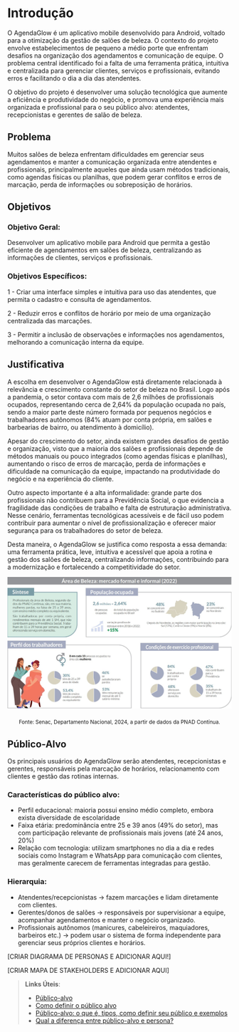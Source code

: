 # Introdução

O AgendaGlow é um aplicativo mobile desenvolvido para Android, voltado para a otimização da gestão de salões de beleza. O contexto do projeto envolve estabelecimentos de pequeno a médio porte que enfrentam desafios na organização dos agendamentos e comunicação de equipe. O problema central identificado foi a falta de uma ferramenta prática, intuitiva e centralizada para gerenciar clientes, serviços e profissionais, evitando erros e facilitando o dia a dia das atendentes.

O objetivo do projeto é desenvolver uma solução tecnológica que aumente a eficiência e produtividade do negócio, e promova uma experiência mais organizada e profissional para o seu público alvo: atendentes, recepcionistas e gerentes de salão de beleza.

## Problema

Muitos salões de beleza enfrentam dificuldades em gerenciar seus agendamentos e manter a comunicação organizada entre atendentes e profissionais, principalmente aqueles que ainda usam métodos tradicionais, como agendas físicas ou planilhas, que podem gerar conflitos e erros de marcação, perda de informações ou sobreposição de horários.

## Objetivos

### Objetivo Geral:
Desenvolver um aplicativo mobile para Android que permita a gestão eficiente de agendamentos em salões de beleza, centralizando as informações de clientes, serviços e profissionais.

### Objetivos Específicos:
1 - Criar uma interface simples e intuitiva para uso das atendentes, que permita o cadastro e consulta de agendamentos.

2 - Reduzir erros e conflitos de horário por meio de uma organização centralizada das marcações.

3 - Permitir a inclusão de observações e informações nos agendamentos, melhorando a comunicação interna da equipe.
 
## Justificativa

A escolha em desenvolver o AgendaGlow está diretamente relacionada à relevância e crescimento constante do setor de beleza no Brasil. Logo após a pandemia, o setor contava com mais de 2,6 milhões de profissionais ocupados, representando cerca de 2,64% da população ocupada no país, sendo a maior parte deste número formada por pequenos negócios e trabalhadores autônomos (84% atuam por conta própria, em salões e barbearias de bairro, ou atendimento à domicílio).

Apesar do crescimento do setor, ainda existem grandes desafios de gestão e organização, visto que a maioria dos salões e profissionais depende de métodos manuais ou pouco integrados (como agendas físicas e planilhas), aumentando o risco de erros de marcação, perda de informações e dificuldade na comunicação da equipe, impactando na produtividade do negócio e na experiência do cliente.

Outro aspecto importante é a alta informalidade: grande parte dos profissionais não contribuem para a Previdência Social, o que evidencia a fragilidade das condições de trabalho e falta de estruturação administrativa. Nesse cenário, ferramentas tecnológicas acessíveis e de fácil uso podem contribuir para aumentar o nível de profissionalização e oferecer maior segurança para os trabalhadores do setor de beleza.

Desta maneira, o AgendaGlow se justifica como resposta a essa demanda: uma ferramenta prática, leve, intuitiva e acessível que apoia a rotina e gestão dos salões de beleza, centralizando informações, contribuindo para a modernização e fortalecendo a competitividade do setor.


![Dados do Senac sobre Profissionais da área de beleza](img/dados-senac.jpg)
<p align="center"><sub>Fonte: Senac, Departamento Nacional, 2024, a partir de dados da PNAD Contínua.</sub></p>


## Público-Alvo

Os principais usuários do AgendaGlow serão atendentes, recepcionistas e gerentes, responsáveis pela marcação de horários, relacionamento com clientes e gestão das rotinas internas.

### Características do público alvo:
- Perfil educacional: maioria possui ensino médio completo, embora exista diversidade de escolaridade
- Faixa etária: predominância entre 25 e 39 anos (49% do setor), mas com participação relevante de profissionais mais jovens (até 24 anos, 20%)
- Relação com tecnologia: utilizam smartphones no dia a dia e redes sociais como Instagram e WhatsApp para comunicação com clientes, mas geralmente carecem de ferramentas integradas para gestão.

### Hierarquia:
- Atendentes/recepcionistas → fazem marcações e lidam diretamente com clientes.
- Gerentes/donos de salões → responsáveis por supervisionar a equipe, acompanhar agendamentos e manter o negócio organizado.
- Profissionais autônomos (manicures, cabeleireiros, maquiadores, barbeiros etc.) → podem usar o sistema de forma independente para gerenciar seus próprios clientes e horários.

[CRIAR DIAGRAMA DE PERSONAS E ADICIONAR AQUI!]

[CRIAR MAPA DE STAKEHOLDERS E ADICIONAR AQUI]

> **Links Úteis**:
> - [Público-alvo](https://blog.hotmart.com/pt-br/publico-alvo/)
> - [Como definir o público alvo](https://exame.com/pme/5-dicas-essenciais-para-definir-o-publico-alvo-do-seu-negocio/)
> - [Público-alvo: o que é, tipos, como definir seu público e exemplos](https://klickpages.com.br/blog/publico-alvo-o-que-e/)
> - [Qual a diferença entre público-alvo e persona?](https://rockcontent.com/blog/diferenca-publico-alvo-e-persona/)
